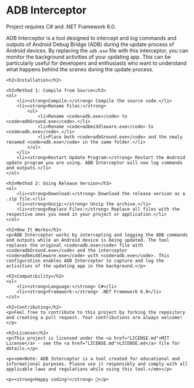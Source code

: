 <div class="container">
    <h1>ADB Interceptor</h1>
    <p>Project requires C# and .NET Framework 6.0.</p>
    <p>ADB Interceptor is a tool designed to intercept and log commands and outputs of Android Debug Bridge (ADB) during the update process of Android devices. By replacing the <code>adb.exe</code> file with this interceptor, you can monitor the background activities of your updating app. This can be particularly useful for developers and enthusiasts who want to understand what happens behind the scenes during the update process.</p>

    <h2>Installation</h2>

    <h3>Method 1: Compile from Source</h3>
    <ol>
        <li><strong>Compile:</strong> Compile the source code.</li>
        <li><strong>Rename Files:</strong>
            <ul>
                <li>Rename <code>adb.exe</code> to <code>adbGround.exe</code>.</li>
                <li>Rename <code>adbmiddleware.exe</code> to <code>adb.exe</code>.</li>
                <li>Place both <code>adbGround.exe</code> and the newly renamed <code>adb.exe</code> in the same folder.</li>
            </ul>
        </li>
        <li><strong>Restart Update Program:</strong> Restart the Android update program you are using. ADB Interceptor will now log commands and outputs.</li>
    </ol>

    <h3>Method 2: Using Release Version</h3>
    <ol>
        <li><strong>Download:</strong> Download the release version as a .zip file.</li>
        <li><strong>Unzip:</strong> Unzip the archive.</li>
        <li><strong>Replace Files:</strong> Replace all files with the respective ones you need in your project or application.</li>
    </ol>

    <h2>How It Works</h2>
    <p>ADB Interceptor works by intercepting and logging the ADB commands and outputs while an Android device is being updated. The tool replaces the original <code>adb.exe</code> file with <code>adbGround.exe</code> and the interceptor <code>adbmiddleware.exe</code> with <code>adb.exe</code>. This configuration enables ADB Interceptor to capture and log the activities of the updating app in the background.</p>

    <h2>Compatibility</h2>
    <ul>
        <li><strong>Language:</strong> C#</li>
        <li><strong>Framework:</strong> .NET Framework 6.0</li>
    </ul>

    <h2>Contributing</h2>
    <p>Feel free to contribute to this project by forking the repository and creating a pull request. Your contributions are always welcome!</p>

    <h2>License</h2>
    <p>This project is licensed under the <a href="LICENSE.md">MIT License</a> - see the <a href="LICENSE.md">LICENSE.md</a> file for details.</p>

    <p><em>Note: ADB Interceptor is a tool created for educational and informational purposes. Please use it responsibly and comply with all applicable laws and regulations while using this tool.</em></p>

    <p><strong>Happy coding!</strong> 🚀</p>
</div>
